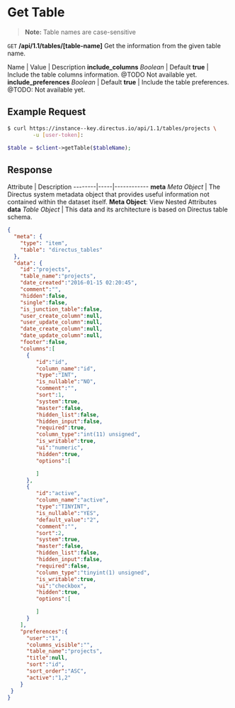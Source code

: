 # Get Table

> **Note:** Table names are case-sensitive

<span class="request">`GET` **/api/1.1/tables/[table-name]**</span>
<span class="description">Get the information from the given table name.</span>

<span class="arguments">Name</span> | Value | Description
**include_columns** _Boolean_  |  <span class="default">Default **true**</span>  |  Include the table columns information. @TODO Not available yet.
**include_preferences**  _Boolean_ |  <span class="default">Default **true**</span>  |  Include the table preferences. @TODO: Not available yet.

## Example Request

```bash
$ curl https://instance--key.directus.io/api/1.1/tables/projects \
        -u [user-token]:
```

```php
$table = $client->getTable($tableName);
```

## Response

<span class="attributes">Attribute</span> | Description
--------|-----|------------
**meta** _Meta Object_ | The Directus system metadata object that provides useful information not contained within the dataset itself. <a class="object">**Meta Object**: View Nested Attributes</a>
<span class="custom">**data**</span> _Table Object_ | <span class="custom">This data and its architecture is based on Directus table schema.</span>

```json
{
  "meta": {
    "type": "item",
    "table": "directus_tables"
  },
  "data": {
    "id":"projects",
    "table_name":"projects",
    "date_created":"2016-01-15 02:20:45",
    "comment":"",
    "hidden":false,
    "single":false,
    "is_junction_table":false,
    "user_create_column":null,
    "user_update_column":null,
    "date_create_column":null,
    "date_update_column":null,
    "footer":false,
    "columns":[
      {
         "id":"id",
         "column_name":"id",
         "type":"INT",
         "is_nullable":"NO",
         "comment":"",
         "sort":1,
         "system":true,
         "master":false,
         "hidden_list":false,
         "hidden_input":false,
         "required":true,
         "column_type":"int(11) unsigned",
         "is_writable":true,
         "ui":"numeric",
         "hidden":true,
         "options":[

         ]
      },
      {
         "id":"active",
         "column_name":"active",
         "type":"TINYINT",
         "is_nullable":"YES",
         "default_value":"2",
         "comment":"",
         "sort":2,
         "system":true,
         "master":false,
         "hidden_list":false,
         "hidden_input":false,
         "required":false,
         "column_type":"tinyint(1) unsigned",
         "is_writable":true,
         "ui":"checkbox",
         "hidden":true,
         "options":[

         ]
      }
    ],
    "preferences":{
      "user":"1",
      "columns_visible":"",
      "table_name":"projects",
      "title":null,
      "sort":"id",
      "sort_order":"ASC",
      "active":"1,2"
    }
 }
}
```
